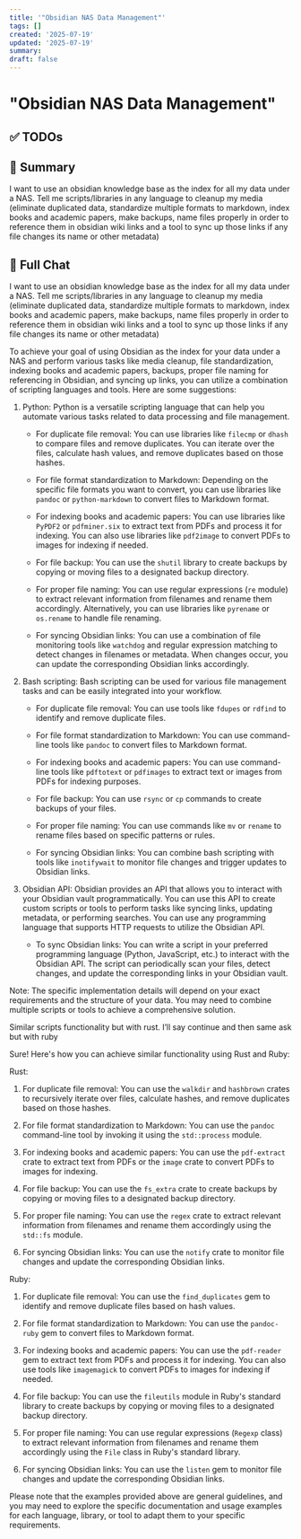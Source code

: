 ```yaml
---
title: '"Obsidian NAS Data Management"'
tags: []
created: '2025-07-19'
updated: '2025-07-19'
summary:
draft: false
---
```


# "Obsidian NAS Data Management"

## ✅ TODOs


## 📌 Summary
I want to use an obsidian knowledge base as the index for all my data under a NAS. Tell me scripts/libraries in any language to cleanup my media (eliminate duplicated data, standardize multiple formats to markdown, index books and academic papers, make backups, name files properly in order to reference them in obsidian wiki links and a tool to sync up those links if any file changes its name or other metadata)

## 🧠 Full Chat


I want to use an obsidian knowledge base as the index for all my data under a NAS. Tell me scripts/libraries in any language to cleanup my media (eliminate duplicated data, standardize multiple formats to markdown, index books and academic papers, make backups, name files properly in order to reference them in obsidian wiki links and a tool to sync up those links if any file changes its name or other metadata)

To achieve your goal of using Obsidian as the index for your data under a NAS and perform various tasks like media cleanup, file standardization, indexing books and academic papers, backups, proper file naming for referencing in Obsidian, and syncing up links, you can utilize a combination of scripting languages and tools. Here are some suggestions:

1. Python: Python is a versatile scripting language that can help you automate various tasks related to data processing and file management.

   - For duplicate file removal: You can use libraries like `filecmp` or `dhash` to compare files and remove duplicates. You can iterate over the files, calculate hash values, and remove duplicates based on those hashes.
   
   - For file format standardization to Markdown: Depending on the specific file formats you want to convert, you can use libraries like `pandoc` or `python-markdown` to convert files to Markdown format.

   - For indexing books and academic papers: You can use libraries like `PyPDF2` or `pdfminer.six` to extract text from PDFs and process it for indexing. You can also use libraries like `pdf2image` to convert PDFs to images for indexing if needed.

   - For file backup: You can use the `shutil` library to create backups by copying or moving files to a designated backup directory.

   - For proper file naming: You can use regular expressions (`re` module) to extract relevant information from filenames and rename them accordingly. Alternatively, you can use libraries like `pyrename` or `os.rename` to handle file renaming.

   - For syncing Obsidian links: You can use a combination of file monitoring tools like `watchdog` and regular expression matching to detect changes in filenames or metadata. When changes occur, you can update the corresponding Obsidian links accordingly.

2. Bash scripting: Bash scripting can be used for various file management tasks and can be easily integrated into your workflow.

   - For duplicate file removal: You can use tools like `fdupes` or `rdfind` to identify and remove duplicate files.

   - For file format standardization to Markdown: You can use command-line tools like `pandoc` to convert files to Markdown format.

   - For indexing books and academic papers: You can use command-line tools like `pdftotext` or `pdfimages` to extract text or images from PDFs for indexing purposes.

   - For file backup: You can use `rsync` or `cp` commands to create backups of your files.

   - For proper file naming: You can use commands like `mv` or `rename` to rename files based on specific patterns or rules.

   - For syncing Obsidian links: You can combine bash scripting with tools like `inotifywait` to monitor file changes and trigger updates to Obsidian links.

3. Obsidian API: Obsidian provides an API that allows you to interact with your Obsidian vault programmatically. You can use this API to create custom scripts or tools to perform tasks like syncing links, updating metadata, or performing searches. You can use any programming language that supports HTTP requests to utilize the Obsidian API.

   - To sync Obsidian links: You can write a script in your preferred programming language (Python, JavaScript, etc.) to interact with the Obsidian API. The script can periodically scan your files, detect changes, and update the corresponding links in your Obsidian vault.

Note: The specific implementation details will depend on your exact requirements and the structure of your data. You may need to combine multiple scripts or tools to achieve a comprehensive solution.

Similar scripts functionality but with rust. I’ll say continue and then same ask but with ruby

Sure! Here's how you can achieve similar functionality using Rust and Ruby:

Rust:
1. For duplicate file removal: You can use the `walkdir` and `hashbrown` crates to recursively iterate over files, calculate hashes, and remove duplicates based on those hashes.

2. For file format standardization to Markdown: You can use the `pandoc` command-line tool by invoking it using the `std::process` module.

3. For indexing books and academic papers: You can use the `pdf-extract` crate to extract text from PDFs or the `image` crate to convert PDFs to images for indexing.

4. For file backup: You can use the `fs_extra` crate to create backups by copying or moving files to a designated backup directory.

5. For proper file naming: You can use the `regex` crate to extract relevant information from filenames and rename them accordingly using the `std::fs` module.

6. For syncing Obsidian links: You can use the `notify` crate to monitor file changes and update the corresponding Obsidian links.

Ruby:
1. For duplicate file removal: You can use the `find_duplicates` gem to identify and remove duplicate files based on hash values.

2. For file format standardization to Markdown: You can use the `pandoc-ruby` gem to convert files to Markdown format.

3. For indexing books and academic papers: You can use the `pdf-reader` gem to extract text from PDFs and process it for indexing. You can also use tools like `imagemagick` to convert PDFs to images for indexing if needed.

4. For file backup: You can use the `fileutils` module in Ruby's standard library to create backups by copying or moving files to a designated backup directory.

5. For proper file naming: You can use regular expressions (`Regexp` class) to extract relevant information from filenames and rename them accordingly using the `File` class in Ruby's standard library.

6. For syncing Obsidian links: You can use the `listen` gem to monitor file changes and update the corresponding Obsidian links.

Please note that the examples provided above are general guidelines, and you may need to explore the specific documentation and usage examples for each language, library, or tool to adapt them to your specific requirements.